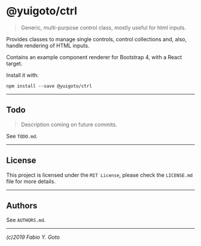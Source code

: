 @yuigoto/ctrl
=============

> Generic, multi-purpose control class, mostly useful for html inputs.

Provides classes to manage single controls, control collections and, also, handle rendering of HTML inputs.

Contains an example component renderer for Bootstrap 4, with a React target.

Install it with:

    npm install --save @yuigoto/ctrl

-----

Todo
----

> Description coming on future commits.

See `TODO.md`.

-----

License
-------

This project is licensed under the `MIT License`, please check the `LICENSE.md` file for more details.

-----

Authors
-------

See `AUTHORS.md`.

-----

_(c)2019 Fabio Y. Goto_
